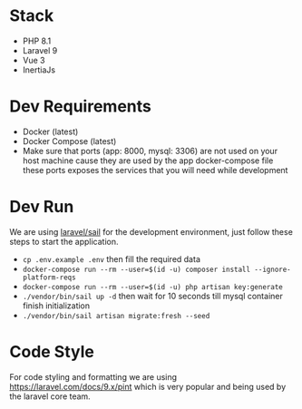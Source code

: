 # Stack
- PHP 8.1
- Laravel 9
- Vue 3
- InertiaJs

# Dev Requirements
- Docker (latest)
- Docker Compose (latest)
- Make sure that ports (app: 8000, mysql: 3306) are not used on your host machine cause they are used by the app docker-compose file these ports exposes the services that you will need while development

# Dev Run
We are using [laravel/sail](https://laravel.com/docs/9.x/sail) for the development environment, just follow these steps to start the application.

- `cp .env.example .env` then fill the required data
- `docker-compose run --rm --user=$(id -u) composer install --ignore-platform-reqs`
- `docker-compose run --rm --user=$(id -u) php artisan key:generate`
- `./vendor/bin/sail up -d` then wait for 10 seconds till mysql container finish initialization
- `./vendor/bin/sail artisan migrate:fresh --seed`

# Code Style
For code styling and formatting we are using https://laravel.com/docs/9.x/pint which is very popular and being used by the laravel core team.

